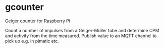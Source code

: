 # gcounter
Geiger counter for Raspberry Pi

Count a number of impulses from a Geiger-Müller tube and determine CPM and activity from the time measured. Publish 
value to an MQTT channel to pick up e.g. in pimatic etc.
